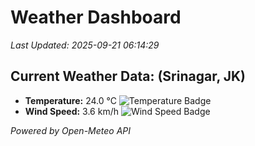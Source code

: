 
# Weather Dashboard

_Last Updated: 2025-09-21 06:14:29_

## Current Weather Data: (Srinagar, JK)
- **Temperature:** 24.0 °C ![Temperature Badge](https://img.shields.io/badge/Temperature-Medium%20Temp-green)
- **Wind Speed:** 3.6 km/h ![Wind Speed Badge](https://img.shields.io/badge/Wind%20Speed-Light%20Wind-blue)

*Powered by Open-Meteo API*
